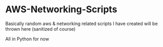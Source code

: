 # AWS-Networking-Scripts

Basically random aws & networking related scripts I have created will be thrown here (sanitized of course)

All in Python for now
